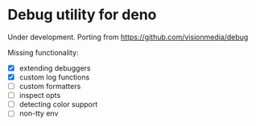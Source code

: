# Debug utility for deno

Under development. Porting from https://github.com/visionmedia/debug

Missing functionality:

- [x] extending debuggers
- [x] custom log functions
- [ ] custom formatters
- [ ] inspect opts
- [ ] detecting color support
- [ ] non-tty env
